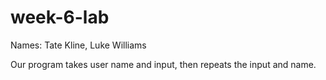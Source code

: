 # week-6-lab
Names: Tate Kline, Luke Williams

Our program takes user name and input, then repeats the input and name.
